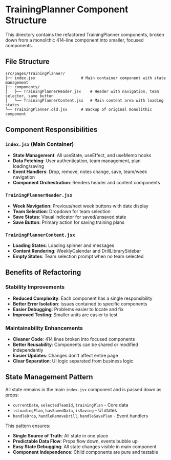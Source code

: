 # TrainingPlanner Component Structure

This directory contains the refactored TrainingPlanner components, broken down from a monolithic 414-line component into smaller, focused components.

## File Structure

```
src/pages/TrainingPlanner/
├── index.jsx                    # Main container component with state management
├── components/
│   ├── TrainingPlannerHeader.jsx    # Header with navigation, team selector, save button
│   └── TrainingPlannerContent.jsx   # Main content area with loading states
└── TrainingPlanner.old.jsx      # Backup of original monolithic component
```

## Component Responsibilities

### `index.jsx` (Main Container)
- **State Management**: All useState, useEffect, and useMemo hooks
- **Data Fetching**: User authentication, team management, plan loading/saving
- **Event Handlers**: Drop, remove, notes change, save, team/week navigation
- **Component Orchestration**: Renders header and content components

### `TrainingPlannerHeader.jsx`
- **Week Navigation**: Previous/next week buttons with date display
- **Team Selection**: Dropdown for team selection
- **Save Status**: Visual indicator for saved/unsaved state
- **Save Button**: Primary action for saving training plans

### `TrainingPlannerContent.jsx`
- **Loading States**: Loading spinner and messages
- **Content Rendering**: WeeklyCalendar and DrillLibrarySidebar
- **Empty States**: Team selection prompt when no team selected

## Benefits of Refactoring

### **Stability Improvements**
- **Reduced Complexity**: Each component has a single responsibility
- **Better Error Isolation**: Issues contained to specific components
- **Easier Debugging**: Problems easier to locate and fix
- **Improved Testing**: Smaller units are easier to test

### **Maintainability Enhancements**
- **Cleaner Code**: 414 lines broken into focused components
- **Better Reusability**: Components can be shared or modified independently
- **Easier Updates**: Changes don't affect entire page
- **Clear Separation**: UI logic separated from business logic

## State Management Pattern

All state remains in the main `index.jsx` component and is passed down as props:
- `currentDate`, `selectedTeamId`, `trainingPlan` - Core data
- `isLoadingPlan`, `hasSavedData`, `isSaving` - UI states
- `handleDrop`, `handleRemoveDrill`, `handleSavePlan` - Event handlers

This pattern ensures:
- **Single Source of Truth**: All state in one place
- **Predictable Data Flow**: Props flow down, events bubble up
- **Easy State Debugging**: All state changes visible in main component
- **Component Independence**: Child components are pure and testable
